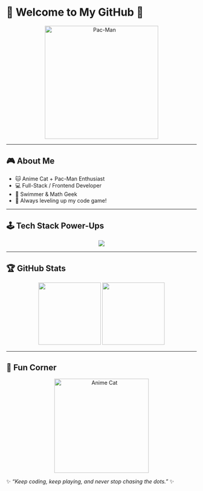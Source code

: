 # 👾 Welcome to My GitHub 👾

<p align="center">
  <img src="https://media.giphy.com/media/QNFhOolVeCzPQ2Mx85/giphy.gif" width="300" alt="Pac-Man">
</p>

---

## 🎮 About Me
- 🐱 Anime Cat + Pac-Man Enthusiast  
- 💻 Full-Stack / Frontend Developer  
- 🌊 Swimmer & Math Geek  
- 🚀 Always leveling up my code game!  

---

## 🕹️ Tech Stack Power-Ups
<p align="center">
  <img src="https://skillicons.dev/icons?i=html,css,js,ts,react,next,tailwind,nodejs,express,python,java,linux,postgres,git" />
</p>

---

## 🏆 GitHub Stats
<p align="center">
  <img src="https://github-readme-stats.vercel.app/api?username=YOUR_GITHUB_USERNAME&show_icons=true&theme=radical" height="165"/>
  <img src="https://github-readme-stats.vercel.app/api/top-langs/?username=YOUR_GITHUB_USERNAME&layout=compact&theme=radical" height="165"/>
</p>

---

## 🎨 Fun Corner
<p align="center">
  <img src="https://media.giphy.com/media/MDJ9IbxxvDUQM/giphy.gif" width="250" alt="Anime Cat">
</p>

✨ _“Keep coding, keep playing, and never stop chasing the dots.”_ ✨

